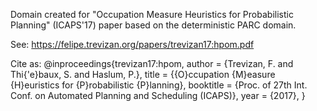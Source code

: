 Domain created for "Occupation Measure Heuristics for Probabilistic Planning" (ICAPS'17) paper based on the deterministic PARC domain.

See: https://felipe.trevizan.org/papers/trevizan17:hpom.pdf

Cite as:
@inproceedings{trevizan17:hpom,
  author = {Trevizan, F. and Thi{\'e}baux, S. and Haslum, P.},
  title = {{O}ccupation {M}easure {H}euristics for {P}robabilistic {P}lanning},
  booktitle = {Proc. of 27th Int. Conf. on Automated Planning and Scheduling (ICAPS)},
  year = {2017},
}
